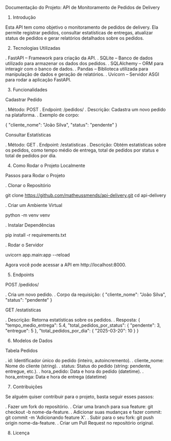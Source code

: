 Documentação do Projeto: API de Monitoramento de Pedidos de Delivery

1. Introdução

Esta API tem como objetivo o monitoramento de pedidos de delivery. Ela permite registrar pedidos, consultar estatísticas de entregas, atualizar status de pedidos e gerar relatórios detalhados sobre os pedidos.

2. Tecnologias Utilizadas

. FastAPI – Framework para criação da API.
. SQLite – Banco de dados utilizado para armazenar os dados dos pedidos.
. SQLAlchemy – ORM para interagir com o banco de dados.
. Pandas – Biblioteca utilizada para manipulação de dados e geração de relatórios.
. Uvicorn – Servidor ASGI para rodar a aplicação FastAPI.

3. Funcionalidades

Cadastrar Pedido

. Método: POST
. Endpoint: /pedidos/
. Descrição: Cadastra um novo pedido na plataforma.
. Exemplo de corpo:

{
  "cliente_nome": "João Silva",
  "status": "pendente"
}

Consultar Estatísticas 

. Método: GET
. Endpoint: /estatisticas
. Descrição: Obtém estatísticas sobre os pedidos, como tempo médio de entrega, total de pedidos por status e total de pedidos por dia.

4. Como Rodar o Projeto Localmente

Passos para Rodar o Projeto

. Clonar o Repositório

git clone https://github.com/matheussmends/api-delivery.git
cd api-delivery

. Criar um Ambiente Virtual

python -m venv venv

. Instalar Dependências

pip install -r requirements.txt

. Rodar o Servidor

uvicorn app.main:app --reload

Agora você pode acessar a API em http://localhost:8000.

5. Endpoints

POST /pedidos/

. Cria um novo pedido.
. Corpo da requisição:
{
  "cliente_nome": "João Silva",
  "status": "pendente"
}

GET /estatisticas

. Descrição: Retorna estatísticas sobre os pedidos.
. Resposta:
{
  "tempo_medio_entrega": 5.4,
  "total_pedidos_por_status": {
    "pendente": 3,
    "entregue": 5
  },
  "total_pedidos_por_dia": {
    "2025-03-20": 10
  }
}

6. Modelos de Dados

Tabela Pedidos

. id: Identificador único do pedido (inteiro, autoincremento).
. cliente_nome: Nome do cliente (string).
. status: Status do pedido (string: pendente, entregue, etc.).
. hora_pedido: Data e hora do pedido (datetime).
. hora_entrega: Data e hora de entrega (datetime)

7. Contribuições

Se alguém quiser contribuir para o projeto, basta seguir esses passos:

. Fazer um fork do repositório.
. Criar uma branch para sua feature: git checkout -b nome-da-feature.
. Adicionar suas mudanças e fazer commit: git commit -m 'Adicionando feature X'.
. Subir para o seu fork: git push origin nome-da-feature.
. Criar um Pull Request no repositório original.

8. Licença
